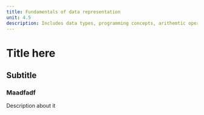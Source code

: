 ```yaml
---
title: Fundamentals of data representation
unit: 4.5
description: Includes data types, programming concepts, arithemtic operations
---
```


# Title here
## Subtitle
### Maadfadf
Description about it 